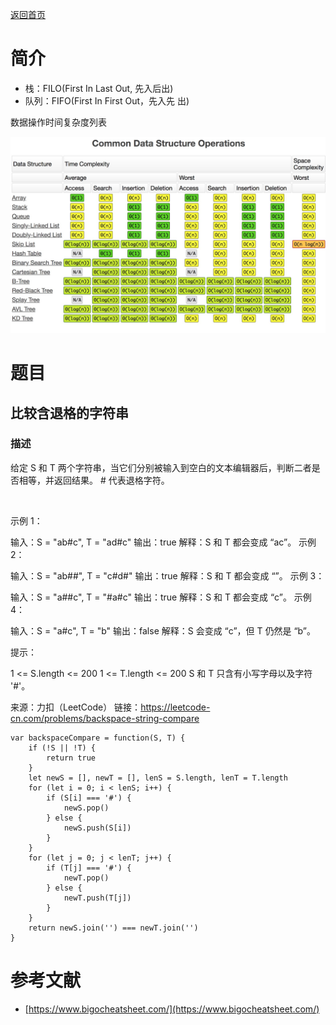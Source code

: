 [返回首页](../../README.md)

# 简介

* 栈：FILO(First In Last Out, 先入后出)
* 队列：FIFO(First In First Out，先入先 出)

数据操作时间复杂度列表

![](common-data-structure-operations.jpg)

# 题目

## 比较含退格的字符串

### 描述

给定 S 和 T 两个字符串，当它们分别被输入到空白的文本编辑器后，判断二者是否相等，并返回结果。 # 代表退格字符。

 

示例 1：

输入：S = "ab#c", T = "ad#c"
输出：true
解释：S 和 T 都会变成 “ac”。
示例 2：

输入：S = "ab##", T = "c#d#"
输出：true
解释：S 和 T 都会变成 “”。
示例 3：

输入：S = "a##c", T = "#a#c"
输出：true
解释：S 和 T 都会变成 “c”。
示例 4：

输入：S = "a#c", T = "b"
输出：false
解释：S 会变成 “c”，但 T 仍然是 “b”。
 

提示：

1 <= S.length <= 200
1 <= T.length <= 200
S 和 T 只含有小写字母以及字符 '#'。

来源：力扣（LeetCode）
链接：https://leetcode-cn.com/problems/backspace-string-compare


```
var backspaceCompare = function(S, T) {
    if (!S || !T) {
        return true
    }
    let newS = [], newT = [], lenS = S.length, lenT = T.length
    for (let i = 0; i < lenS; i++) {
        if (S[i] === '#') {
            newS.pop()
        } else {
            newS.push(S[i])
        }
    }
    for (let j = 0; j < lenT; j++) {
        if (T[j] === '#') {
            newT.pop()
        } else {
            newT.push(T[j])
        }
    }
    return newS.join('') === newT.join('')
}
```

# 参考文献

* [https://www.bigocheatsheet.com/](https://www.bigocheatsheet.com/)